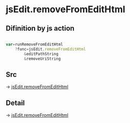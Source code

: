 # jsEdit.removeFromEditHtml

## Difinition by js action

```js.js

var=runRemoveFromEditHtml
	?func=jsEdit.removeFromEditHtml
		&editPathString
		&removeUriString
```

## Src

-> [jsEdit.removeFromEditHtml](https://github.com/puutaro/CommandClick/blob/master/app/src/main/java/com/puutaro/commandclick/fragment_lib/terminal_fragment/js_interface/edit/JsEdit.kt#L107)

## Detail

-> [jsEdit.removeFromEditHtml](https://github.com/puutaro/CommandClick/blob/master/md/developer/js_interface/details/edit/JsEdit/removeFromEditHtml.md)
